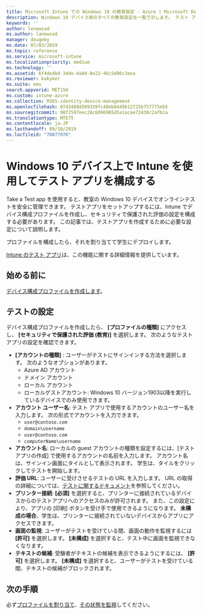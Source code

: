 ```yaml
---
title: Microsoft Intune での Windows 10 の教育設定 - Azure | Microsoft Docs
description: Windows 10 デバイス用のすべての教育設定を一覧で示します。 テスト アプリでデバイス構成プロファイルにこれらの設定を使用する、ユーザーまたは学生のサインイン方法を選択する、テスト中に画面を監視するなどの機能が Intune にはあります。
keywords: ''
author: lenewsad
ms.author: lanewsad
manager: dougeby
ms.date: 07/03/2019
ms.topic: reference
ms.service: microsoft-intune
ms.localizationpriority: medium
ms.technology: ''
ms.assetid: 6f4de4bd-3dde-4a8d-8e22-46c5d06c3eea
ms.reviewer: kakyker
ms.suite: ems
search.appverid: MET150
ms.custom: intune-azure
ms.collection: M365-identity-device-management
ms.openlocfilehash: 07d3488d509339fc48eb8449b12725b757775eb5
ms.sourcegitcommit: 98f2597eec28c6096985d5a1acae72430c2afb1a
ms.translationtype: MTE75
ms.contentlocale: ja-JP
ms.lasthandoff: 09/10/2019
ms.locfileid: "70877976"
---
```

# <a name="configure-the-take-a-test-app-on-windows-10-devices-using-intune"></a>Windows 10 デバイス上で Intune を使用してテスト アプリを構成する

Take a Test app を使用すると、教室の Windows 10 デバイスでオンラインテストを安全に管理できます。 テストアプリをセットアップするには、Intune でデバイス構成プロファイルを作成し、セキュリティで保護された評価の設定を構成する必要があります。 この記事では、テストアプリを作成するために必要な設定について説明します。 

プロファイルを構成したら、それを割り当てて学生にデプロイします。 

[Intune のテスト アプリ](education-settings-configure.md)は、この機能に関する詳細情報を提供しています。

## <a name="before-you-begin"></a>始める前に

[デバイス構成プロファイルを作成します](education-settings-configure.md#create-a-device-profile)。

## <a name="take-a-test-settings"></a>テストの設定
デバイス構成プロファイルを作成したら、 **[プロファイルの種類]** にアクセスし、 **[セキュリティで保護された評価 (教育)]** を選択します。 次のようなテストアプリの設定を確認できます。 


- **[アカウントの種類]** : ユーザーがテストにサインインする方法を選択します。 次のようなオプションがあります。
  - Azure AD アカウント
  - ドメイン アカウント
  - ローカル アカウント
  - ローカルゲストアカウント: Windows 10 バージョン1903以降を実行しているデバイスでのみ使用できます。    
- **アカウント ユーザー名**: テスト アプリで使用するアカウントのユーザー名を入力します。 次の形式でアカウントを入力できます。
  - `user@contoso.com`
  - `domain\username`
  - `user@contoso.com`
  - `computerName\username`
- **アカウント名**: ローカルの guest アカウントの種類を設定するには、[テストアプリの作成] で使用するアカウントの名前を入力します。 アカウント名は、サインイン画面にタイルとして表示されます。 学生は、タイルをクリックしてテストを開始します。  
- **評価 URL**: ユーザーに受けさせるテストの URL を入力します。 URL の取得の詳細については、[テストに関するドキュメント](https://docs.microsoft.com/education/windows/take-tests-in-windows-10)を参照してください。
- **プリンター接続**: **[必須]** を選択すると、プリンターに接続されているデバイスからのテストアプリへのアクセスのみが許可されます。 また、この設定により、アプリの [印刷] ボタンを受け手で使用できるようになります。 **未構成の場合**、学生は、プリンターに接続されていないデバイスからアプリにアクセスできます。  
- **画面の監視**: ユーザーがテストを受けている間、画面の動作を監視するには **[許可]** を選択します。 **[未構成]** を選択すると、テスト中に画面を監視できなくなります。
- **テキストの候補**: 受験者がテキストの候補を表示できるようにするには、 **[許可]** を選択します。 **[未構成]** を選択すると、ユーザーがテストを受けている間、テキストの候補がブロックされます。

## <a name="next-steps"></a>次の手順

必ず[プロファイルを割り当て](device-profile-assign.md)、[その状態を監視](device-profile-monitor.md)してください。
